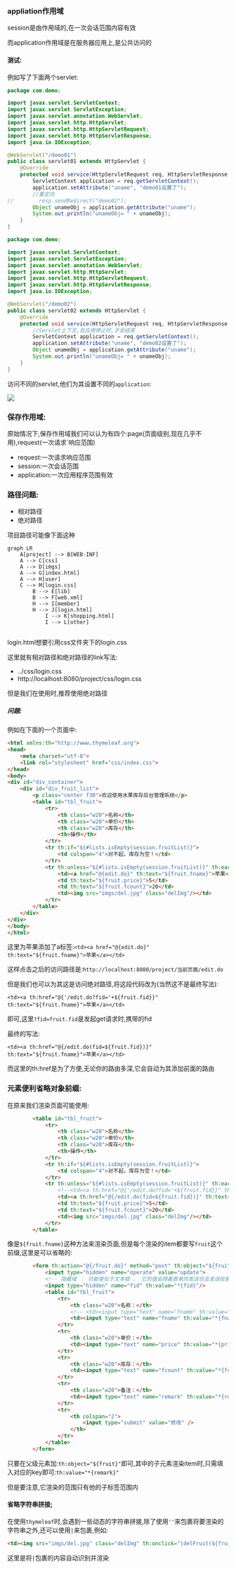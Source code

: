 ### appliation作用域

session是由作用域的,在一次会话范围内容有效

而application作用域是在服务器应用上,是公共访问的

#### 测试:

例如写了下面两个servlet:

```java
package com.demo;

import javax.servlet.ServletContext;
import javax.servlet.ServletException;
import javax.servlet.annotation.WebServlet;
import javax.servlet.http.HttpServlet;
import javax.servlet.http.HttpServletRequest;
import javax.servlet.http.HttpServletResponse;
import java.io.IOException;

@WebServlet("/demo01")
public class servlet01 extends HttpServlet {
    @Override
    protected void service(HttpServletRequest req, HttpServletResponse resp) throws ServletException, IOException {
        ServletContext application = req.getServletContext();
        application.setAttribute("uname", "demo01设置了");
        //重定向
//        resp.sendRedirect("demo02");
        Object unameObj = application.getAttribute("uname");
        System.out.println("unameObj= " + unameObj);
    }
}
```

```java
package com.demo;

import javax.servlet.ServletContext;
import javax.servlet.ServletException;
import javax.servlet.annotation.WebServlet;
import javax.servlet.http.HttpServlet;
import javax.servlet.http.HttpServletRequest;
import javax.servlet.http.HttpServletResponse;
import java.io.IOException;

@WebServlet("/demo02")
public class servlet02 extends HttpServlet {
    @Override
    protected void service(HttpServletRequest req, HttpServletResponse resp) throws ServletException, IOException {
        //Servlet上下文,在应用停止时,才会结束
        ServletContext application = req.getServletContext();
        application.setAttribute("uname", "demo02设置了");
        Object unameObj = application.getAttribute("uname");
        System.out.println("unameObj= " + unameObj);
    }
}
```

访问不同的servlet,他们为其设置不同的`application`:

![](./images/image-20221129220507397.png)

### 保存作用域:

原始情况下,保存作用域我们可以认为有四个:page(页面级别,现在几乎不用),request(一次请求`响应范围)

- request:一次请求响应范围
- session:一次会话范围
- application:一次应用程序范围有效

### 路径问题:
- 相对路径
- 绝对路径

项目路径可能像下面这种

```mermaid
graph LR
	A[project] --> B[WEB-INF]
	A --> C[css]
	A --> D[imgs]
	A --> G[index.html]
	A --> H[user]
	C --> M[login.css]
		B --> E[lib]
		B --> F[web.xml]
		H --> I[member]
		H --> J[login.html]
			I --> K[shopping.html]
			I --> L[other]
	
```

login.html想要引用css文件夹下的login.css

这里就有相对路径和绝对路径的link写法:

- ../css/login.css
- http://localhost:8080/project/css/login.css

但是我们在使用时,推荐使用绝对路径

##### 问题:

例如在下面的一个页面中:

```html
<html xmlns:th="http://www.thymeleaf.org">
<head>
    <meta charset="utf-8">
    <link rel="stylesheet" href="css/index.css">
</head>
<body>
<div id="div_container">
    <div id="div_fruit_list">
        <p class="center f30">欢迎使用水果库存后台管理系统</p>
        <table id="tbl_fruit">
            <tr>
                <th class="w20">名称</th>
                <th class="w20">单价</th>
                <th class="w20">库存</th>
                <th>操作</th>
            </tr>
            <tr th:if="${#lists.isEmpty(session.fruitList)}">
                <td colspan="4">对不起，库存为空！</td>
            </tr>
            <tr th:unless="${#lists.isEmpty(session.fruitList)}" th:each="fruit : ${session.fruitList}">
                <td><a href="@{edit.do}" th:text="${fruit.fname}">苹果</a></td>
                <td th:text="${fruit.price}">5</td>
                <td th:text="${fruit.fcount}">20</td>
                <td><img src="imgs/del.jpg" class="delImg"/></td>
            </tr>
        </table>
    </div>
</div>
</body>
</html>
```

这里为苹果添加了a标签:`<td><a href="@{edit.do}" th:text="${fruit.fname}">苹果</a></td>`

这样点击之后的访问路径是:`http://localhost:8080/project/当前页面/edit.do`

但是我们也可以为其这是访问绝对路径,将这段代码改为(当然这不是最终写法):

`<td><a th:href="@{'/edit.do?fid='+${fruit.fid}}" th:text="${fruit.fname}">苹果</a></td>`

即可,这里`?fid=fruit.fid`是发起get请求时,携带的fid

最终的写法:

`<td><a th:href="@{/edit.do(fid=${fruit.fid})}" th:text="${fruit.fname}">苹果</a></td>`

而这里的th:href是为了方便,无论你的路由多深,它会自动为其添加前面的路由

### 元素便利省略对象前缀:

在原来我们渲染页面可能使用:

```html
        <table id="tbl_fruit">
            <tr>
                <th class="w20">名称</th>
                <th class="w20">单价</th>
                <th class="w20">库存</th>
                <th>操作</th>
            </tr>
            <tr th:if="${#lists.isEmpty(session.fruitList)}">
                <td colspan="4">对不起，库存为空！</td>
            </tr>
            <tr th:unless="${#lists.isEmpty(session.fruitList)}" th:each="fruit : ${session.fruitList}">
                <!--<td><a th:href="@{'/edit.do?fid='+${fruit.fid}}" th:text="${fruit.fname}">苹果</a></td>-->
                <td><a th:href="@{/edit.do(fid=${fruit.fid})}" th:text="${fruit.fname}">苹果</a></td>
                <td th:text="${fruit.price}">5</td>
                <td th:text="${fruit.fcount}">20</td>
                <td><img src="imgs/del.jpg" class="delImg"/></td>
            </tr>
        </table>
```

像是`${fruit.fname}`这种方法来渲染页面,但是每个渲染的item都要写`fruit`这个前缀,这里是可以省略的:

```html
        <form th:action="@{/fruit.do}" method="post" th:object="${fruit}">
            <input type="hidden" name="operate" value="update">
            <!-- 隐藏域 ： 功能类似于文本框 ， 它的值会随着表单的发送也会发送给服务器，但是界面上用户看不到 -->
            <input type="hidden" name="fid" th:value="*{fid}"/>
            <table id="tbl_fruit">
                <tr>
                    <th class="w20">名称：</th>
                    <!-- <td><input type="text" name="fname" th:value="${fruit.fname}"/></td> -->
                    <td><input type="text" name="fname" th:value="*{fname}"/></td>
                </tr>
                <tr>
                    <th class="w20">单价：</th>
                    <td><input type="text" name="price" th:value="*{price}"/></td>
                </tr>
                <tr>
                    <th class="w20">库存：</th>
                    <td><input type="text" name="fcount" th:value="*{fcount}"/></td>
                </tr>
                <tr>
                    <th class="w20">备注：</th>
                    <td><input type="text" name="remark" th:value="*{remark}"/></td>
                </tr>
                <tr>
                    <th colspan="2">
                        <input type="submit" value="修改" />
                    </th>
                </tr>
            </table>
        </form>
```

只要在父级元素加:`th:object="${fruit}"`即可,其中的子元素渲染item时,只需填入对应的key即可:`th:value="*{remark}"`

但是要注意,它渲染的范围只有他的子标签范围内



#### 省略字符串拼接;

在使用`thymeleaf`时,会遇到一些动态的字符串拼接,除了使用`''`来包裹将要渲染的字符串之外,还可以使用`|`来包裹,例如:

```html
<td><img src="imgs/del.jpg" class="delImg" th:onclick="|delFruit(${fruit.fid})|"/></td>
```

这里是将`|`包裹的内容自动识别并渲染



